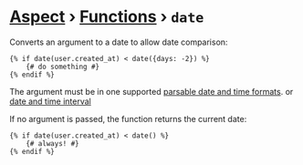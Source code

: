 [Aspect](./../../readme.md) › [Functions](./../funcs.md) › `date`
===============

<!-- {% raw %} -->

Converts an argument to a date to allow date comparison:

```twig
{% if date(user.created_at) < date({days: -2}) %}
    {# do something #}
{% endif %}
```

The argument must be in one supported [parsable date and time formats](../filters/date.md#parsing).
or [date and time interval](../filters/date_modify.md)

If no argument is passed, the function returns the current date:

```twig
{% if date(user.created_at) < date() %}
    {# always! #}
{% endif %}
```

<!-- {% endraw %} -->